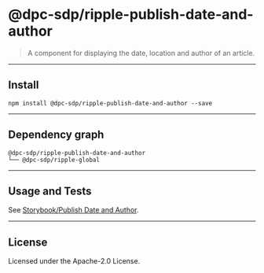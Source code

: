 # @dpc-sdp/ripple-publish-date-and-author

> A component for displaying the date, location and author of an article.

--------------------------------------------------------------------------------

## Install

```shell
npm install @dpc-sdp/ripple-publish-date-and-author --save
```

--------------------------------------------------------------------------------

## Dependency graph

```shell
@dpc-sdp/ripple-publish-date-and-author
└── @dpc-sdp/ripple-global
```

--------------------------------------------------------------------------------

## Usage and Tests

See [Storybook/Publish Date and Author](https://ripple.sdp.vic.gov.au/?selectedKind=Molecules/PublishDateAndAuthor&selectedStory=Publish%20Date%20and%20Author).

--------------------------------------------------------------------------------

## License

Licensed under the Apache-2.0 License.
